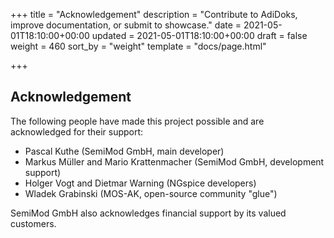 +++
title = "Acknowledgement"
description = "Contribute to AdiDoks, improve documentation, or submit to showcase."
date = 2021-05-01T18:10:00+00:00
updated = 2021-05-01T18:10:00+00:00
draft = false
weight = 460
sort_by = "weight"
template = "docs/page.html"

+++

## Acknowledgement

The following people have made this project possible and are acknowledged for their support:

* Pascal Kuthe (SemiMod GmbH, main developer)
* Markus Müller and Mario Krattenmacher (SemiMod GmbH, development support)
* Holger Vogt and Dietmar Warning (NGspice developers)
* Wladek Grabinski (MOS-AK, open-source community "glue")

SemiMod GmbH also acknowledges financial support by its valued customers. 